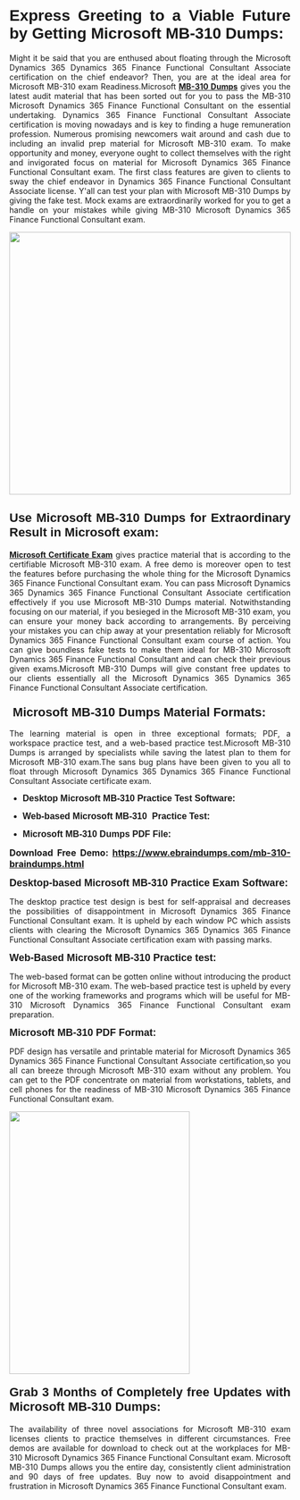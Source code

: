 <h1 dir="ltr" style="text-align: justify;"><span style="font-family:Verdana,Geneva,sans-serif;"><b>Express Greeting to a Viable Future by Getting Microsoft MB-310 Dumps:</b></span></h1>

<p dir="ltr" style="text-align: justify;">Might it be said that you are enthused about floating through the Microsoft Dynamics 365 Dynamics 365 Finance Functional Consultant Associate certification on the chief endeavor? Then, you are at the ideal area for Microsoft MB-310 exam Readiness.Microsoft <a href="https://www.ebraindumps.com/mb-310-braindumps.html" target="_self"><strong>MB-310 Dumps</strong></a> gives you the latest audit material that has been sorted out for you to pass the MB-310 Microsoft Dynamics 365 Finance Functional Consultant on the essential undertaking. Dynamics 365 Finance Functional Consultant Associate certification is moving nowadays and is key to finding a huge remuneration profession. Numerous promising newcomers wait around and cash due to including an invalid prep material for Microsoft MB-310 exam. To make opportunity and money, everyone ought to collect themselves with the right and invigorated focus on material for Microsoft Dynamics 365 Finance Functional Consultant exam. The first class features are given to clients to sway the chief endeavor in Dynamics 365 Finance Functional Consultant Associate license. Y'all can test your plan with Microsoft MB-310 Dumps by giving the fake test. Mock exams are extraordinarily worked for you to get a handle on your mistakes while giving MB-310 Microsoft Dynamics 365 Finance Functional Consultant exam.</p>

<p dir="ltr" style="text-align: justify;"><a href="https://www.ebraindumps.com/mb-310-braindumps.html" target="_self"><img alt="" src="https://lh3.googleusercontent.com/pw/AMWts8Aj3tb-wF0OMpw147T1Bg9eAAj9fKo6ifFWMDCc6oU3qtU3KEqtRsEM2KRmm3UaDWRNIl4uKsuW21qaZWMz89XK1ad3jQX9oZiQAoJqInwJqRGpkLNoXMJEdtJjmgXii-lFlTr95P8IcS6Zx1e4FG44=w1098-h617-no?authuser=4" style="width: 100%; height: 470px;" /></a></p>

<h2 dir="ltr" style="text-align: justify;"><span style="font-size:22px;"><span style="font-family:Verdana,Geneva,sans-serif;"><strong>Use Microsoft MB-310 Dumps for Extraordinary Result in Microsoft exam:</strong></span></span></h2>

<p dir="ltr" style="text-align: justify;"><a href="https://www.ebraindumps.com/microsoft-dynamics-365-dumps.html" target="_self"><strong>Microsoft Certificate Exam</strong></a> gives practice material that is according to the certifiable Microsoft MB-310 exam. A free demo is moreover open to test the features before purchasing the whole thing for the Microsoft Dynamics 365 Finance Functional Consultant exam. You can pass Microsoft Dynamics 365 Dynamics 365 Finance Functional Consultant Associate certification effectively if you use Microsoft MB-310 Dumps material. Notwithstanding focusing on our material, if you besieged in the Microsoft MB-310 exam, you can ensure your money back according to arrangements. By perceiving your mistakes you can chip away at your presentation reliably for Microsoft Dynamics 365 Finance Functional Consultant exam course of action. You can give boundless fake tests to make them ideal for MB-310 Microsoft Dynamics 365 Finance Functional Consultant and can check their previous given exams.Microsoft MB-310 Dumps will give constant free updates to our clients essentially all the Microsoft Dynamics 365 Dynamics 365 Finance Functional Consultant Associate certification.</p>

<h3 dir="ltr" style="text-align: justify;"><span style="font-size:22px;"><span style="font-family:Verdana,Geneva,sans-serif;"><strong> Microsoft MB-310 Dumps Material Formats:</strong></span></span></h3>

<p dir="ltr" style="text-align: justify;">The learning material is open in three exceptional formats; PDF, a workspace practice test, and a web-based practice test.Microsoft MB-310 Dumps is arranged by specialists while saving the latest plan to them for Microsoft MB-310 exam.The sans bug plans have been given to you all to float through Microsoft Dynamics 365 Dynamics 365 Finance Functional Consultant Associate certificate exam.</p>

<ul dir="ltr">
	<li style="text-align: justify;"><span style="font-size:16px;"><span style="font-family:Verdana,Geneva,sans-serif;"><b>Desktop Microsoft MB-310 Practice Test Software: </b></span></span></li>
	<li style="text-align: justify;">
	<p><span style="font-size:16px;"><span style="font-family:Verdana,Geneva,sans-serif;"><b id="docs-internal-guid-44b45a43-7fff-2325-b530-fbb6de77fdb4">Web-based Microsoft MB-310  Practice Test:</b></span></span></p>
	</li>
	<li role="presentation" style="text-align: justify;"><span style="font-size:16px;"><span style="font-family:Verdana,Geneva,sans-serif;"><b id="docs-internal-guid-44b45a43-7fff-2325-b530-fbb6de77fdb4">Microsoft MB-310 Dumps PDF File:</b> </span></span></li>
</ul>

<p dir="ltr" style="text-align: justify;"><span style="font-size:16px;"><strong>Download Free Demo: <a href="https://www.ebraindumps.com/mb-310-braindumps.html" target="_self">https://www.ebraindumps.com/mb-310-braindumps.html</a></strong></span></p>

<p dir="ltr" style="text-align: justify;"><span style="font-size:18px;"><span style="font-family:Verdana,Geneva,sans-serif;"><b id="docs-internal-guid-44b45a43-7fff-2325-b530-fbb6de77fdb4">Desktop-based </b><b>Microsoft MB-310 Practice Exam Software:</b></span></span></p>

<p dir="ltr" style="text-align: justify;">The desktop practice test design is best for self-appraisal and decreases the possibilities of disappointment in Microsoft Dynamics 365 Finance Functional Consultant exam. It is upheld by each window PC which assists clients with clearing the Microsoft Dynamics 365 Dynamics 365 Finance Functional Consultant Associate certification exam with passing marks.</p>

<p dir="ltr" style="text-align: justify;"><span style="font-size:18px;"><span style="font-family:Verdana,Geneva,sans-serif;"><b>Web-Based Microsoft MB-310 Practice test:</b></span></span></p>

<p dir="ltr" style="text-align: justify;">The web-based format can be gotten online without introducing the product for Microsoft MB-310 exam. The web-based practice test is upheld by every one of the working frameworks and programs which will be useful for MB-310 Microsoft Dynamics 365 Finance Functional Consultant exam preparation.</p>

<p dir="ltr" style="text-align: justify;"><span style="font-size:18px;"><span style="font-family:Verdana,Geneva,sans-serif;"><b>Microsoft MB-310 PDF Format:</b></span></span></p>

<p dir="ltr" style="text-align: justify;">PDF design has versatile and printable material for Microsoft Dynamics 365 Dynamics 365 Finance Functional Consultant Associate certification,so you all can breeze through Microsoft MB-310 exam without any problem. You can get to the PDF concentrate on material from workstations, tablets, and cell phones for the readiness of MB-310 Microsoft Dynamics 365 Finance Functional Consultant exam.</p>

<p dir="ltr" style="text-align: justify;"><a href="https://www.ebraindumps.com/mb-310-braindumps.html" target="_self"><img alt="" src="https://lh3.googleusercontent.com/pw/AMWts8Cm0-aiB9xC_FPL6GMf_gRc8bGJDkUG0gzD_GNwF--xl3UqafByTFN8nh78SU7aGuHZFgFzPFfPw8DPYtpQLPn5Yzy7__RrfyR3tcnJW6pSf-MMu652cZxPK9fQfq2DRLK-vEhbQGsNVpaasFd-xlwx=w1179-h617-no?authuser=4" style="width: 80%; height: 470px;" /></a></p>

<h4 dir="ltr" style="text-align: justify;"><b><span style="font-size:22px;"><span style="font-family:Verdana,Geneva,sans-serif;">Grab 3 Months of Completely free Updates with Microsoft MB-310 Dumps:</span></span></b></h4>

<p dir="ltr" style="text-align: justify;">The availability of three novel associations for Microsoft MB-310 exam licenses clients to practice themselves in different circumstances. Free demos are available for download to check out at the workplaces for MB-310 Microsoft Dynamics 365 Finance Functional Consultant exam. Microsoft MB-310 Dumps allows you the entire day, consistently client administration and 90 days of free updates. Buy now to avoid disappointment and frustration in Microsoft Dynamics 365 Finance Functional Consultant exam.</p>

<p style="text-align: justify;"> </p>
